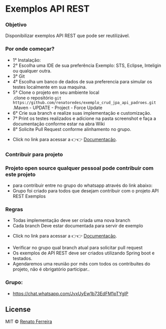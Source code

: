 # Exemplos API REST

### Objetivo
Disponibilizar exemplos API REST que pode ser reutilizável.

### Por onde começar?
* 1° Instalação: <br />
* 2° Escolha uma IDE de sua preferência Exemplo: STS, Eclipse, Inteligin ou qualquer outra.<br />
* 3° Git<br />
* 4° Escolha um banco de dados de sua preferencia para simular os testes localmente em sua maquina.<br />
* 5° Clone o projeto em seu ambiente local <br />
 .clone o repositório `git https://github.com/renatoredes/exemplo_crud_jpa_api_padroes.git` <br />
 .Maven - UPDATE - Project - Force Update <br />
* 6° Crie sua branch e realize suas implementação e customização.<br />
* 7° Print os testes realizados e adicione na pasta screenshot e faça a documentação conforme estar na abra Wiki <br />
* 8° Solicite Pull Request conforme alinhamento no grupo.<br />


- Click no link para acessar a 👉👉 [Documentação](https://github.com/renatoredes/exemplo_crud_jpa_api_padroes/wiki).



### Contribuir para projeto 
### Projeto open source qualquer pessoal pode contribuir com este projeto 
* para contribuir entre no grupo do whatsapp através do link abaixo: <br />
* Grupo foi criado para todos que desejam contribuir com o projeto API REST Exemplos <br />


### Regras
* Todas implementação deve ser criada uma nova branch 
* Cada branch Deve estar documentada para servir de exemplo
- Click no link para acessar a 👉👉 [Documentação](https://github.com/renatoredes/exemplo_crud_jpa_api_padroes/wiki).
* Verificar no grupo qual branch atual para solicitar pull request
* Os exemplos de API REST deve ser criados utilizando Spring boot e testados.
* Agendaremos uma reunião por mês com todos os contribuites do projeto, não é obrigatório participar..
### Grupo:
* https://chat.whatsapp.com/JvxUyEw1b73EdFM1pTYglP

## License
MIT © [Renato Ferreira](https://github.com/renatoredes)
